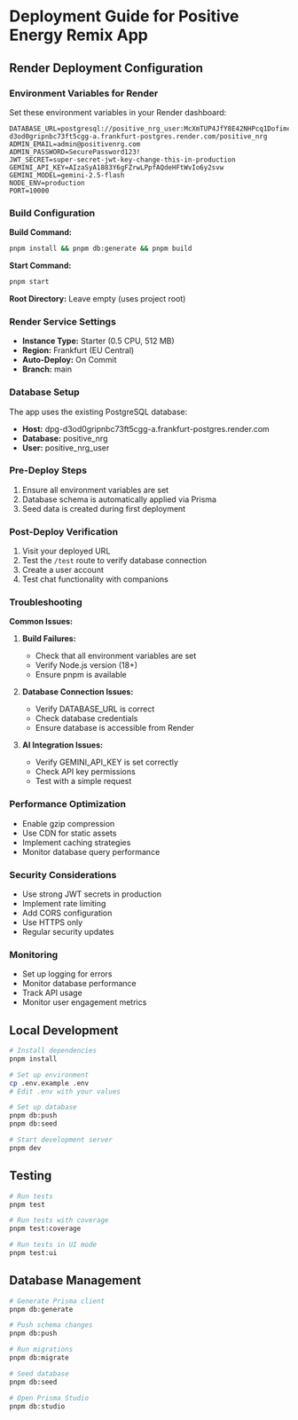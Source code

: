# Deployment Guide for Positive Energy Remix App

## Render Deployment Configuration

### Environment Variables for Render

Set these environment variables in your Render dashboard:

```
DATABASE_URL=postgresql://positive_nrg_user:McXmTUP4JfY8E42NHPcq1DofimcxYQVA@dpg-d3od0gripnbc73ft5cgg-a.frankfurt-postgres.render.com/positive_nrg
ADMIN_EMAIL=admin@positivenrg.com
ADMIN_PASSWORD=SecurePassword123!
JWT_SECRET=super-secret-jwt-key-change-this-in-production
GEMINI_API_KEY=AIzaSyA1883Y6gFZrwLPpfAQdeHFtWvIo6y2svw
GEMINI_MODEL=gemini-2.5-flash
NODE_ENV=production
PORT=10000
```

### Build Configuration

**Build Command:**
```bash
pnpm install && pnpm db:generate && pnpm build
```

**Start Command:**
```bash
pnpm start
```

**Root Directory:**
Leave empty (uses project root)

### Render Service Settings

- **Instance Type:** Starter (0.5 CPU, 512 MB)
- **Region:** Frankfurt (EU Central)
- **Auto-Deploy:** On Commit
- **Branch:** main

### Database Setup

The app uses the existing PostgreSQL database:
- **Host:** dpg-d3od0gripnbc73ft5cgg-a.frankfurt-postgres.render.com
- **Database:** positive_nrg
- **User:** positive_nrg_user

### Pre-Deploy Steps

1. Ensure all environment variables are set
2. Database schema is automatically applied via Prisma
3. Seed data is created during first deployment

### Post-Deploy Verification

1. Visit your deployed URL
2. Test the `/test` route to verify database connection
3. Create a user account
4. Test chat functionality with companions

### Troubleshooting

**Common Issues:**

1. **Build Failures:**
   - Check that all environment variables are set
   - Verify Node.js version (18+)
   - Ensure pnpm is available

2. **Database Connection Issues:**
   - Verify DATABASE_URL is correct
   - Check database credentials
   - Ensure database is accessible from Render

3. **AI Integration Issues:**
   - Verify GEMINI_API_KEY is set correctly
   - Check API key permissions
   - Test with a simple request

### Performance Optimization

- Enable gzip compression
- Use CDN for static assets
- Implement caching strategies
- Monitor database query performance

### Security Considerations

- Use strong JWT secrets in production
- Implement rate limiting
- Add CORS configuration
- Use HTTPS only
- Regular security updates

### Monitoring

- Set up logging for errors
- Monitor database performance
- Track API usage
- Monitor user engagement metrics

## Local Development

```bash
# Install dependencies
pnpm install

# Set up environment
cp .env.example .env
# Edit .env with your values

# Set up database
pnpm db:push
pnpm db:seed

# Start development server
pnpm dev
```

## Testing

```bash
# Run tests
pnpm test

# Run tests with coverage
pnpm test:coverage

# Run tests in UI mode
pnpm test:ui
```

## Database Management

```bash
# Generate Prisma client
pnpm db:generate

# Push schema changes
pnpm db:push

# Run migrations
pnpm db:migrate

# Seed database
pnpm db:seed

# Open Prisma Studio
pnpm db:studio
```

